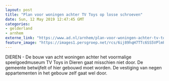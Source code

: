 ```yaml
---
layout: post
title: "Plan voor woningen achter TV Toys op losse schroeven"
date: Sun, 12 May 2019 12:47:45 GMT
categories: 
- gelderland 
- arnhem 
externe_link: "https://www.ad.nl/arnhem/plan-voor-woningen-achter-tv-toys-op-losse-schroeven~ae53f746/"
feature_image: "https://images1.persgroep.net/rcs/6ij89hqH7TTc6SS5VPlmP26h51E/diocontent/16073319/_fitwidth/400/?appId=21791a8992982cd8da851550a453bd7f&quality=0.7"
---
```


DIEREN - De bouw van acht woningen achter het voormalige speelgoedmuseum TV Toys in Dieren gaat misschien niet door. De gemeente betwijfelt of hier gebouwd moet worden. De vestiging van negen appartementen in het gebouw zelf gaat wel door.

